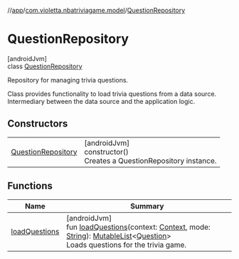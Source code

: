 //[app](../../../index.md)/[com.violetta.nbatriviagame.model](../index.md)/[QuestionRepository](index.md)

# QuestionRepository

[androidJvm]\
class [QuestionRepository](index.md)

Repository for managing trivia questions.

Class provides functionality to load trivia questions from a data source. Intermediary between the data source and the application logic.

## Constructors

| | |
|---|---|
| [QuestionRepository](-question-repository.md) | [androidJvm]<br>constructor()<br>Creates a QuestionRepository instance. |

## Functions

| Name | Summary |
|---|---|
| [loadQuestions](load-questions.md) | [androidJvm]<br>fun [loadQuestions](load-questions.md)(context: [Context](https://developer.android.com/reference/kotlin/android/content/Context.html), mode: [String](https://kotlinlang.org/api/latest/jvm/stdlib/kotlin/-string/index.html)): [MutableList](https://kotlinlang.org/api/latest/jvm/stdlib/kotlin.collections/-mutable-list/index.html)&lt;[Question](../-question/index.md)&gt;<br>Loads questions for the trivia game. |
